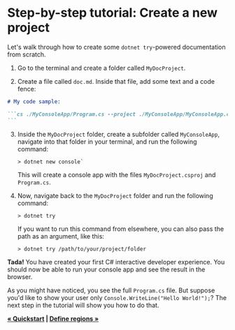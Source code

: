 # Step-by-step tutorial: Create a new project

Let's walk through how to create some `dotnet try`-powered documentation from scratch. 

1. Go to the terminal and create a folder called `MyDocProject`.

2. Create a file called `doc.md`. Inside that file, add some text and a code fence:

````markdown
# My code sample:

```cs ./MyConsoleApp/Program.cs --project ./MyConsoleApp/MyConsoleApp.csproj
```
````

3. Inside the `MyDocProject` folder, create a subfolder called `MyConsoleApp`, navigate into that folder in your terminal, and run the following command:

    ```console
    > dotnet new console`
    ```

    This will create a console app with the files `MyDocProject.csproj` and `Program.cs`.

4. Now, navigate back to the `MyDocProject` folder and run the following command:

    ```console
    > dotnet try
    ```

    If you want to run this command from elsewhere, you can also pass the path as an argument, like this: 
    
    ```console
    > dotnet try /path/to/your/project/folder
    ```

**Tada!** You have created your first C# interactive developer experience. You should now be able to run your console app and see the result in the browser.  

As you might have noticed, you see the full `Program.cs` file. But suppose you'd like to show your user only `Console.WriteLine("Hello World!");`? The next step in the tutorial will show you how to do that.

**[&laquo; Quickstart](./QuickStart.md) | [Define regions &raquo;](./Regions.md)**
